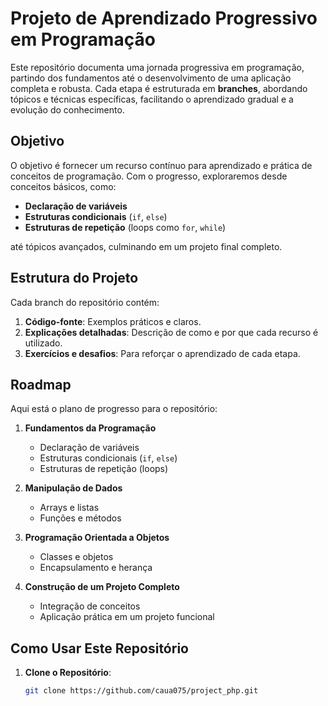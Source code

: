 # Projeto de Aprendizado Progressivo em Programação

Este repositório documenta uma jornada progressiva em programação, partindo dos fundamentos até o desenvolvimento de uma aplicação completa e robusta. Cada etapa é estruturada em **branches**, abordando tópicos e técnicas específicas, facilitando o aprendizado gradual e a evolução do conhecimento.

## Objetivo

O objetivo é fornecer um recurso contínuo para aprendizado e prática de conceitos de programação. Com o progresso, exploraremos desde conceitos básicos, como:

- **Declaração de variáveis**
- **Estruturas condicionais** (`if`, `else`)
- **Estruturas de repetição** (loops como `for`, `while`)

até tópicos avançados, culminando em um projeto final completo.

## Estrutura do Projeto

Cada branch do repositório contém:

1. **Código-fonte**: Exemplos práticos e claros.
2. **Explicações detalhadas**: Descrição de como e por que cada recurso é utilizado.
3. **Exercícios e desafios**: Para reforçar o aprendizado de cada etapa.

## Roadmap

Aqui está o plano de progresso para o repositório:

1. **Fundamentos da Programação**
   - Declaração de variáveis
   - Estruturas condicionais (`if`, `else`)
   - Estruturas de repetição (loops)

2. **Manipulação de Dados**
   - Arrays e listas
   - Funções e métodos

3. **Programação Orientada a Objetos**
   - Classes e objetos
   - Encapsulamento e herança

4. **Construção de um Projeto Completo**
   - Integração de conceitos
   - Aplicação prática em um projeto funcional

## Como Usar Este Repositório

1. **Clone o Repositório**:
   ```bash
   git clone https://github.com/caua075/project_php.git
